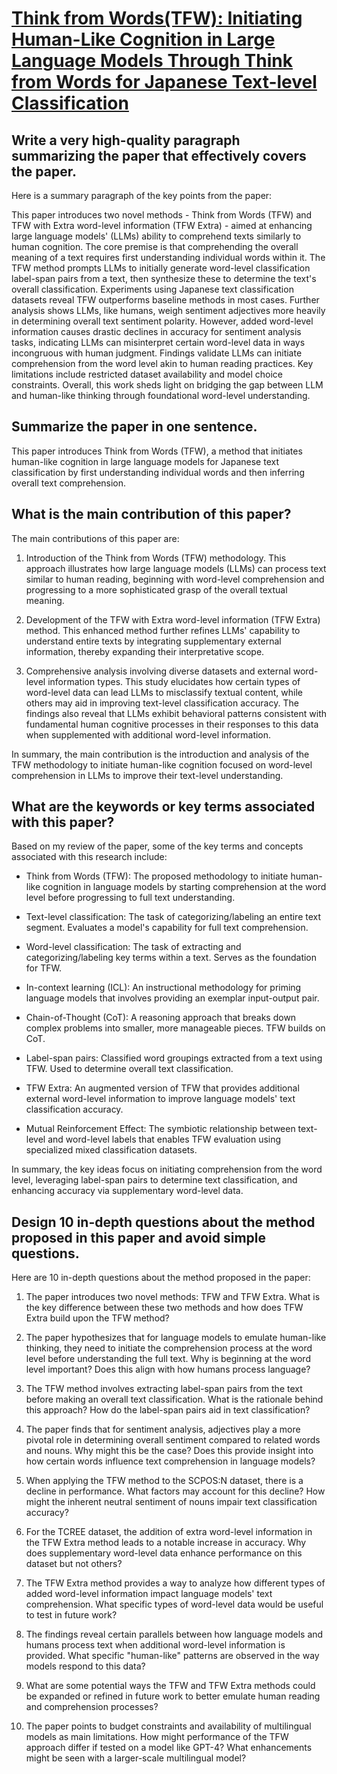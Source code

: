 # [Think from Words(TFW): Initiating Human-Like Cognition in Large Language   Models Through Think from Words for Japanese Text-level Classification](https://arxiv.org/abs/2312.03458)

## Write a very high-quality paragraph summarizing the paper that effectively covers the paper.

 Here is a summary paragraph of the key points from the paper:

This paper introduces two novel methods - Think from Words (TFW) and TFW with Extra word-level information (TFW Extra) - aimed at enhancing large language models' (LLMs) ability to comprehend texts similarly to human cognition. The core premise is that comprehending the overall meaning of a text requires first understanding individual words within it. The TFW method prompts LLMs to initially generate word-level classification label-span pairs from a text, then synthesize these to determine the text's overall classification. Experiments using Japanese text classification datasets reveal TFW outperforms baseline methods in most cases. Further analysis shows LLMs, like humans, weigh sentiment adjectives more heavily in determining overall text sentiment polarity. However, added word-level information causes drastic declines in accuracy for sentiment analysis tasks, indicating LLMs can misinterpret certain word-level data in ways incongruous with human judgment. Findings validate LLMs can initiate comprehension from the word level akin to human reading practices. Key limitations include restricted dataset availability and model choice constraints. Overall, this work sheds light on bridging the gap between LLM and human-like thinking through foundational word-level understanding.


## Summarize the paper in one sentence.

 This paper introduces Think from Words (TFW), a method that initiates human-like cognition in large language models for Japanese text classification by first understanding individual words and then inferring overall text comprehension.


## What is the main contribution of this paper?

 The main contributions of this paper are:

1. Introduction of the Think from Words (TFW) methodology. This approach illustrates how large language models (LLMs) can process text similar to human reading, beginning with word-level comprehension and progressing to a more sophisticated grasp of the overall textual meaning. 

2. Development of the TFW with Extra word-level information (TFW Extra) method. This enhanced method further refines LLMs' capability to understand entire texts by integrating supplementary external information, thereby expanding their interpretative scope.

3. Comprehensive analysis involving diverse datasets and external word-level information types. This study elucidates how certain types of word-level data can lead LLMs to misclassify textual content, while others may aid in improving text-level classification accuracy. The findings also reveal that LLMs exhibit behavioral patterns consistent with fundamental human cognitive processes in their responses to this data when supplemented with additional word-level information.

In summary, the main contribution is the introduction and analysis of the TFW methodology to initiate human-like cognition focused on word-level comprehension in LLMs to improve their text-level understanding.


## What are the keywords or key terms associated with this paper?

 Based on my review of the paper, some of the key terms and concepts associated with this research include:

- Think from Words (TFW): The proposed methodology to initiate human-like cognition in language models by starting comprehension at the word level before progressing to full text understanding. 

- Text-level classification: The task of categorizing/labeling an entire text segment. Evaluates a model's capability for full text comprehension.

- Word-level classification: The task of extracting and categorizing/labeling key terms within a text. Serves as the foundation for TFW.

- In-context learning (ICL): An instructional methodology for priming language models that involves providing an exemplar input-output pair. 

- Chain-of-Thought (CoT): A reasoning approach that breaks down complex problems into smaller, more manageable pieces. TFW builds on CoT.

- Label-span pairs: Classified word groupings extracted from a text using TFW. Used to determine overall text classification. 

- TFW Extra: An augmented version of TFW that provides additional external word-level information to improve language models' text classification accuracy.

- Mutual Reinforcement Effect: The symbiotic relationship between text-level and word-level labels that enables TFW evaluation using specialized mixed classification datasets.

In summary, the key ideas focus on initiating comprehension from the word level, leveraging label-span pairs to determine text classification, and enhancing accuracy via supplementary word-level data.


## Design 10 in-depth questions about the method proposed in this paper and avoid simple questions.

 Here are 10 in-depth questions about the method proposed in the paper:

1. The paper introduces two novel methods: TFW and TFW Extra. What is the key difference between these two methods and how does TFW Extra build upon the TFW method?

2. The paper hypothesizes that for language models to emulate human-like thinking, they need to initiate the comprehension process at the word level before understanding the full text. Why is beginning at the word level important? Does this align with how humans process language?

3. The TFW method involves extracting label-span pairs from the text before making an overall text classification. What is the rationale behind this approach? How do the label-span pairs aid in text classification?

4. The paper finds that for sentiment analysis, adjectives play a more pivotal role in determining overall sentiment compared to related words and nouns. Why might this be the case? Does this provide insight into how certain words influence text comprehension in language models?

5. When applying the TFW method to the SCPOS:N dataset, there is a decline in performance. What factors may account for this decline? How might the inherent neutral sentiment of nouns impair text classification accuracy?

6. For the TCREE dataset, the addition of extra word-level information in the TFW Extra method leads to a notable increase in accuracy. Why does supplementary word-level data enhance performance on this dataset but not others?

7. The TFW Extra method provides a way to analyze how different types of added word-level information impact language models' text comprehension. What specific types of word-level data would be useful to test in future work?

8. The findings reveal certain parallels between how language models and humans process text when additional word-level information is provided. What specific "human-like" patterns are observed in the way models respond to this data? 

9. What are some potential ways the TFW and TFW Extra methods could be expanded or refined in future work to better emulate human reading and comprehension processes? 

10. The paper points to budget constraints and availability of multilingual models as main limitations. How might performance of the TFW approach differ if tested on a model like GPT-4? What enhancements might be seen with a larger-scale multilingual model?
